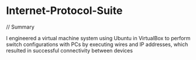 # Internet-Protocol-Suite

// Summary

I engineered a virtual machine system using Ubuntu in VirtualBox to perform switch configurations with PCs by executing wires and IP addresses, which resulted in successful connectivity between devices

